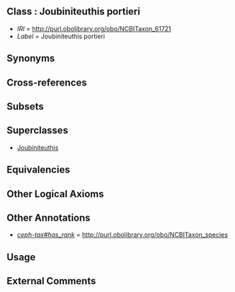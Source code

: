 
## Class : Joubiniteuthis portieri

 * *IRI* = http://purl.obolibrary.org/obo/NCBITaxon_61721
 * *Label* = Joubiniteuthis portieri

## Synonyms


## Cross-references


## Subsets


## Superclasses

 * [Joubiniteuthis](../../NCBITaxon/20/NCBITaxon_61720.md)

## Equivalencies


## Other Logical Axioms


## Other Annotations

 * *[ceph-tax#has_rank](../../ceph-tax#has/nk/ceph-tax#has_rank.md)* = http://purl.obolibrary.org/obo/NCBITaxon_species

## Usage


## External Comments

